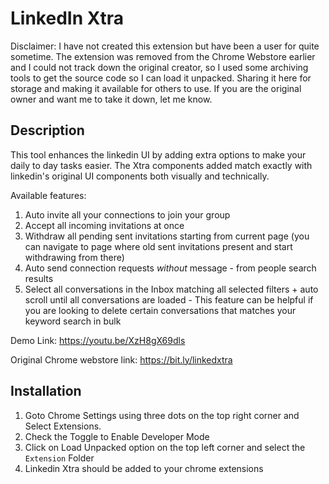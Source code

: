 # LinkedIn Xtra
 
Disclaimer: I have not created this extension but have been a user for quite sometime. The extension was removed from the Chrome Webstore earlier and I could not track down the original creator, so I used some archiving tools to get the source code so I can load it unpacked. Sharing it here for storage and making it available for others to use. If you are the original owner and want me to take it down, let me know.

## Description
This tool enhances the linkedin UI by adding extra options to make your daily to day tasks easier.
The Xtra components added match exactly with linkedin's original UI components both visually and technically.

Available features:
1. Auto invite all your connections to join your group
2. Accept all incoming invitations at once
3. Withdraw all pending sent invitations starting from current page (you can navigate to page where old sent invitations present and start withdrawing from there)
4. Auto send connection requests *without* message - from people search results
5. Select all conversations in the Inbox matching all selected filters + auto scroll until all conversations are loaded - This feature can be helpful if you are looking to delete certain conversations that matches your keyword search in bulk

Demo Link: https://youtu.be/XzH8gX69dls

Original Chrome webstore link: https://bit.ly/linkedxtra

## Installation
1. Goto Chrome Settings using three dots on the top right corner and Select Extensions.
2. Check the Toggle to Enable Developer Mode
3. Click on Load Unpacked option on the top left corner and select the `Extension` Folder
4. Linkedin Xtra should be added to your chrome extensions
